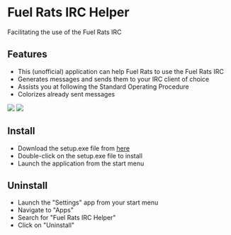 # Fuel Rats IRC Helper
Facilitating the use of the Fuel Rats IRC

## Features
+ This (unofficial) application can help Fuel Rats to use the Fuel Rats IRC
+ Generates messages and sends them to your IRC client of choice
+ Assists you at following the Standard Operating Procedure
+ Colorizes already sent messages
<img src="https://i.imgur.com/tqfqlnT.png">
<img src="https://i.imgur.com/VDWY0yg.png">

## Install
+ Download the setup.exe file from <a href="https://fuelrats.net/Fuel-Rats-IRC-Helper/setup.exe" target="_blank">here</a>
+ Double-click on the setup.exe file to install
+ Launch the application from the start menu

## Uninstall
+ Launch the "Settings" app from your start menu
+ Navigate to "Apps"
+ Search for "Fuel Rats IRC Helper"
+ Click on "Uninstall"